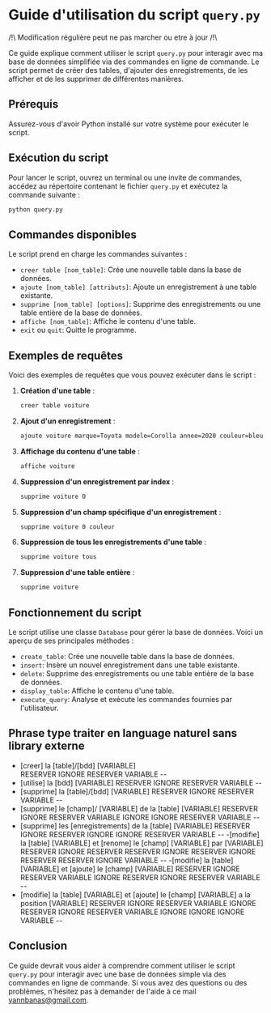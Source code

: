 # Guide d'utilisation du script `query.py`

/!\ Modification régulière peut ne pas marcher ou etre à jour /!\

Ce guide explique comment utiliser le script `query.py` pour interagir avec ma base de données simplifiée via des commandes en ligne de commande. Le script permet de créer des tables, d'ajouter des enregistrements, de les afficher et de les supprimer de différentes manières.

## Prérequis

Assurez-vous d'avoir Python installé sur votre système pour exécuter le script.

## Exécution du script

Pour lancer le script, ouvrez un terminal ou une invite de commandes, accédez au répertoire contenant le fichier `query.py` et exécutez la commande suivante :

```bash
python query.py
```

## Commandes disponibles

Le script prend en charge les commandes suivantes :

- `creer table [nom_table]`: Crée une nouvelle table dans la base de données.
- `ajoute [nom_table] [attributs]`: Ajoute un enregistrement à une table existante.
- `supprime [nom_table] [options]`: Supprime des enregistrements ou une table entière de la base de données.
- `affiche [nom_table]`: Affiche le contenu d'une table.
- `exit` ou `quit`: Quitte le programme.

## Exemples de requêtes

Voici des exemples de requêtes que vous pouvez exécuter dans le script :

1. **Création d'une table** :
   ```bash
   creer table voiture
   ```

2. **Ajout d'un enregistrement** :
   ```bash
   ajoute voiture marque=Toyota modele=Corolla annee=2020 couleur=bleu
   ```

3. **Affichage du contenu d'une table** :
   ```bash
   affiche voiture
   ```

4. **Suppression d'un enregistrement par index** :
   ```bash
   supprime voiture 0
   ```

5. **Suppression d'un champ spécifique d'un enregistrement** :
   ```bash
   supprime voiture 0 couleur
   ```

6. **Suppression de tous les enregistrements d'une table** :
   ```bash
   supprime voiture tous
   ```

7. **Suppression d'une table entière** :
   ```bash
   supprime voiture
   ```

## Fonctionnement du script

Le script utilise une classe `Database` pour gérer la base de données. Voici un aperçu de ses principales méthodes :

- `create_table`: Crée une nouvelle table dans la base de données.
- `insert`: Insère un nouvel enregistrement dans une table existante.
- `delete`: Supprime des enregistrements ou une table entière de la base de données.
- `display_table`: Affiche le contenu d'une table.
- `execute_query`: Analyse et exécute les commandes fournies par l'utilisateur.

## Phrase type traiter en language naturel sans library externe
- [creer] la [table]/[bdd] [VARIABLE]       
  RESERVER IGNORE RESERVER VARIABLE
--
- [utilise] la [bdd] [VARIABLE]
  RESERVER IGNORE RESERVER VARIABLE
--
- [supprime] la [table]/[bdd] [VARIABLE]
  RESERVER IGNORE RESERVER VARIABLE
--
- [supprime] le [champ]/ [VARIABLE] de la [table] [VARIABLE]
  RESERVER IGNORE RESERVER VARIABLE IGNORE IGNORE RESERVER VARIABLE
--
- [supprime] les [enregistrements] de la [table] [VARIABLE]
  RESERVER IGNORE RESERVER IGNORE IGNORE RESERVER VARIABLE
--
-[modifie] la [table] [VARIABLE] et [renome] le [champ] [VARIABLE] par [VARIABLE]
RESERVER IGNORE RESERVER RESERVER IGNORE RESERVER IGNORE RESERVER RESERVER IGNORE VARIABLE
--
-[modifie] la [table] [VARIABLE] et [ajoute] le [champ] [VARIABLE]
RESERVER IGNORE RESERVER VARIABLE IGNORE RESERVER IGNORE RESERVER VARIABLE
--
- [modifie] la     [table] [VARIABLE] et    [ajoute]   le [champ] [VARIABLE]  a la position [VARIABLE]
  RESERVER IGNORE RESERVER VARIABLE  IGNORE RESERVER IGNORE RESERVER VARIABLE IGNORE IGNORE IGNORE VARIABLE
--
## Conclusion

Ce guide devrait vous aider à comprendre comment utiliser le script `query.py` pour interagir avec une base de données simple via des commandes en ligne de commande. Si vous avez des questions ou des problèmes, n'hésitez pas à demander de l'aide à ce mail yannbanas@gmail.com.
